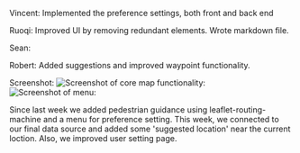 Vincent: 
Implemented the preference settings, both front and back end

Ruoqi: Improved UI by removing redundant elements. Wrote markdown file.

Sean: 

Robert: Added suggestions and improved waypoint functionality.

Screenshot:
![Screenshot of core map functionality:](http://i.imgur.com/aSjlUlp.png)
![Screenshot of menu:](http://i.imgur.com/nmy6hZ0.png)

Since last week we added pedestrian guidance using leaflet-routing-machine and a menu for preference setting. This week, we connected to our final data source and added some 'suggested location' near the current loction. Also, we improved user setting page.
